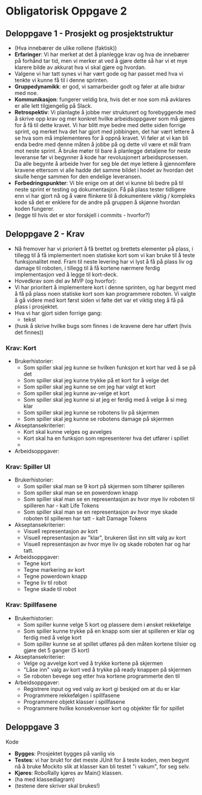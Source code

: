 # Obligatorisk Oppgave 2

## Deloppgave 1 - Prosjekt og prosjektstruktur
*   (Hva innebærer de ulike rollene (faktisk))
*   **Erfaringer**: Vi har merket at det å planlegge krav og hva de innebærer på forhånd tar tid, men vi merker at ved å 
gjøre dette så har vi et mye klarere bilde av akkurat hva vi skal gjøre og hvordan.
*   Valgene vi har tatt synes vi har vært gode og har passet med hva vi tenkte vi kunne få til i denne sprinten.
*   **Gruppedynamikk**: er god, vi samarbeider godt og føler at alle bidrar med noe.
*   **Kommunikasjon**: fungerer veldig bra, hvis det er noe som må avklares er alle lett tilgjengelig på Slack.
*   **Retrospektiv**: Vi planlagte å jobbe mer strukturert og forebyggende med å skrive opp krav og mer konkret hvilke arbeidsoppgaver som
må gjøres for å få til dette kravet. Vi har blitt mye bedre med dette siden forrige sprint, og merket hva det har gjort
med jobbingen, det har vært lettere å se hva som må implementeres for å oppnå kravet. Vi føler at vi kan bli enda bedre
med denne måten å jobbe på og dette vil være et mål fram mot neste sprint.
Å bruke møter til bare å planlegge detaljene for neste leveranse før vi begynner å kode har revolusjonert arbeidsprosessen.
Da alle begynte å arbeide hver for seg ble det mye lettere å gjennomføre kravene ettersom vi alle hadde det samme bildet
 i hodet av hvordan det skulle henge sammen for den endelige leveransen.
*   **Forbedringspunkter**: Vi ble enige om at det vi kunne bli bedre på til neste sprint er testing og dokumentasjon. 
Få på plass tester tidligere enn vi har gjort nå og å være flinkere til å dokumentere viktig / kompleks kode så det er 
enklere for de andre på gruppen å skjønne hvordan koden fungerer.
*   (legge til hvis det er stor forskjell i commits - hvorfor?)

## Deloppgave 2 - Krav
*   Nå fremover har vi prioriert å få brettet og brettets elementer på plass, i tillegg til å få implementert noen
statiske kort som vi kan bruke til å teste funksjonalitet med. Fram til neste levering har vi lyst å få på plass liv og 
damage til roboten, i tillegg til å få kortene nærmere ferdig implementasjon ved å legge til kort-deck.
* Hovedkrav som del av MVP (og hvorfor): 
*   Vi har prioritert å implementere kort i denne sprinten, og har begynt med å få på plass noen statiske kort som kan
programmere roboten. Vi valgte å gå videre med kort først siden vi følte det var et viktig steg å få på plass i prosjektet.
* Hva vi har gjort siden forrige gang:
    *   tekst
*   (husk å skrive hvilke bugs som finnes i de kravene dere har utført (hvis det finnes))

### Krav: Kort
*   Brukerhistorier:
    *   Som spiller skal jeg kunne se hvilken funksjon et kort har ved å se på det
    *   Som spiller skal jeg kunne trykke på et kort for å velge det
    *   Som spiller skal jeg kunne se om jeg har valgt et kort
    *   Som spiller skal jeg kunne av-velge et kort
    *   Som spiller skal jeg kunne si at jeg er ferdig med å velge å si meg klar
    *   Som spiller skal jeg kunne se robotens liv på skjermen
    *   Som spiller skal jeg kunne se robotens damage på skjermen
*   Akseptansekriterier:
    *   Kort skal kunne velges og avvelges
    *   Kort skal ha en funksjon som representerer hva det utfører i spillet
    * 
*   Arbeidsoppgaver:

### Krav: Spiller UI
*   Brukerhistorier:
    *   Som spiller skal man se 9 kort på skjermen som tilhører spilleren
    *   Som spiller skal man se en powerdown knapp
    *   Som spiller skal man se en representasjon av hvor mye liv roboten til spilleren har - kalt Life Tokens
    *   Som spiller skal man se en representasjon av hvor mye skade roboten til spilleren har tatt - kalt Damage Tokens
*   Akseptansekriterier:
    *   Visuell representasjon av kort 
    *   Visuell representasjon av "klar", brukeren låst inn sitt valg av kort
    *   Visuell representasjon av  hvor mye liv og skade roboten har og har tatt.
*   Arbeidsoppgaver:
    *   Tegne kort
    *   Tegne markering av kort
    *   Tegne powerdown knapp 
    *   Tegne liv til robot
    *   Tegne skade til robot

### Krav: Spillfasene
*   Brukerhistorier:
    *   Som spiller kunne velge 5 kort og plassere dem i ønsket rekkefølge
    *   Som spiller kunne trykke på en knapp som sier at spilleren er klar og ferdig med å velge kort
    *   Som spiller kunne se at spillet utføres på den måten kortene tilsier og gjøre det 5 ganger (5 kort)
*   Akseptansekriterier:
    *   Velge og avvelge kort ved å trykke kortene på skjermen
    *   "Låse inn" valg av kort ved å trykke på ready knappen på skjermen
    *    Se roboten bevege seg etter hva kortene programmerte den til
*   Arbeidsoppgaver:
    *   Registrere input og ved valg av kort gi beskjed om at du er klar
    *   Programmere rekkefølgen i spillfasene
    *   Programmere objekt klasser i spillfasene
    *   Programmere hvilke konsekvenser kort og objekter får for spillet

## Deloppgave 3
Kode
*   **Bygges**: Prosjektet bygges på vanlig vis
*   **Testes**: vi har brukt for det meste JUnit for å teste koden, men begynt nå å bruke Mockito slik at klasser kan bli 
testet "i vakum", for seg selv.
*   **Kjøres**: RoboRally kjøres av Main() klassen.
*   (ha med klassediagram)
*   (testene dere skriver skal brukes!)